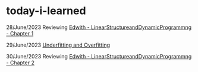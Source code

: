 # today-i-learned

28/June/2023 Reviewing [Edwith - LinearStructureandDynamicProgrammng - Chapter 1](./edwith_LinearStructureandDynamicProgramming_Ch1.md)

29/June/2023 [Underfitting and Overfitting](./Underfitting%20and%20Overfitting.md)

30/June/2023 Reviewing [Edwith - LinearStructureandDynamicProgrammng - Chapter 2](./edwith_LinearStructureandDynamicProgramming_Ch2.md)
